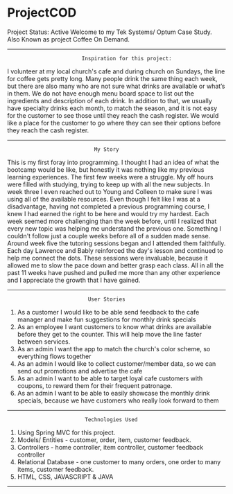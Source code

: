 # ProjectCOD
Project Status: Active
Welcome to my Tek Systems/ Optum Case Study. Also Known as project Coffee On Demand.


----------------------------------------------------------------------------------------------------------------------------------------------------------------------------------
                            Inspiration for this project:
I volunteer at my local church's cafe and during church on Sundays, the line for coffee gets pretty long.
Many people drink the same thing each week, but there are also many who are not sure what drinks are available
or what’s in them. We do not have enough menu board space to list out the ingredients and description of each drink.
In addition to that, we usually have specialty drinks each month, to match the season, and it is not easy for the
customer to see those until they reach the cash register. We would like a place for the customer to go where they can see their
options before they reach the cash register.

---------------------------------------------------------------------------------------------------------------------------------------------------------------------------------
                                My Story
This is my first foray into programming. I thought I had an idea of what the bootcamp would be like, but honestly it was nothing like my previous learning experiences. The first few weeks were a struggle. My off hours were filled with studying, trying to keep up with all the new subjects. In week three I even reached out to Young and Colleen to make sure I was using all of the available resources. Even though I felt like I was at a disadvantage, having not completed a previous programming course, I knew I had earned the right to be here and would try my hardest. Each week seemed more challenging than the week before, until I realized that every new topic was helping me understand the previous one. Something I couldn't follow just a couple weeks before all of a sudden made sense. Around week five the tutoring sessions began and I attended them faithfully. Each day Lawrence and Bably reinforced the day's lesson and continued to help me connect the dots. These sessions were invaluable, because it allowed me to slow the pace down and better grasp each class. All in all the past 11 weeks have pushed and pulled me more than any other experience and I appreciate the growth that I have gained.

---------------------------------------------------------------------------------------------------------------------------------------------------------------------------------

                              User Stories
1. As a customer I would like to be able send feedback to the cafe manager and make fun suggestions for monthly drink specials
2. As an employee I want customers to know what drinks are available before they get to the counter. This will help move the line faster between services.
3. As an admin I want the app to match the church's color scheme, so everything flows together
4. As an admin I would like to collect customer/member data, so we can send out promotions and advertise the cafe
5. As an admin I want to be able to target loyal cafe customers with coupons, to reward them for their frequent patronage.
6. As an admin I want to be able to easily showcase the monthly drink specials, because we have customers who really look forward to them

---------------------------------------------------------------------------------------------------------------------------------------------------------------------------------

                             Technologies Used
1. Using Spring MVC for this project.
2. Models/ Entities - customer, order, item, customer feedback.
3. Controllers - home controller, item controller, customer feedback controller
4. Relational Database - one customer to many orders, one order to many items, customer feedback.
5. HTML, CSS, JAVASCRIPT & JAVA

--------------------------------------------------------------------------------------------------------------------------------------------------------------------------------



